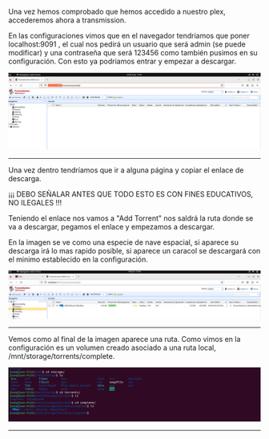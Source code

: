 Una vez hemos comprobado que hemos accedido a nuestro plex, accederemos ahora a transmission.

En las configuraciones vimos que en el navegador tendriamos que poner localhost:9091 , el cual nos pedirá un usuario que será admin (se puede modificar) y una contraseña que será 123456 como también pusimos en su configuración. Con esto ya podriamos entrar y empezar a descargar.


![](/IMG/23.PNG)

---

Una vez dentro tendríamos que ir a alguna página y copiar el enlace de descarga. 

¡¡¡ DEBO SEÑALAR ANTES QUE TODO ESTO ES CON FINES EDUCATIVOS, NO ILEGALES !!!

Teniendo el enlace nos vamos a "Add Torrent" nos saldrá la ruta donde se va a descargar, pegamos el enlace y empezamos a descargar.

En la imagen se ve como una especie de nave espacial, si aparece su descarga irá lo mas rapido posible, si aparece un caracol se descargará con el minimo establecido en la configuración.


![](/IMG/24.PNG)

---

Vemos como al final de la imagen aparece una ruta. Como vimos en la configuración es un volumen creado asociado a una ruta local, /mnt/storage/torrents/complete.

![](/IMG/25.PNG)

---


